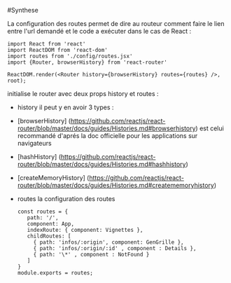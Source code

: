 #Synthese

La configuration des routes permet de dire au routeur comment faire le lien entre l'url demandé et le code a exécuter
dans le cas de React :

    import React from 'react'
    import ReactDOM from 'react-dom'
    import routes from './config/routes.jsx'
    import {Router, browserHistory} from 'react-router'

    ReactDOM.render(<Router history={browserHistory} routes={routes} />,
    root);

initialise le router avec deux props history et routes :
 * history il peut y en avoir 3 types :
  * [browserHistory] (https://github.com/reactjs/react-router/blob/master/docs/guides/Histories.md#browserhistory) est celui recommandé d'aprés la doc officielle pour les applications sur navigateurs
  * [hashHistory] (https://github.com/reactjs/react-router/blob/master/docs/guides/Histories.md#hashhistory)
  * [createMemoryHistory] (https://github.com/reactjs/react-router/blob/master/docs/guides/Histories.md#creatememoryhistory)

* routes la configuration des routes

      const routes = {
         path: '/',
         component: App,
         indexRoute: { component: Vignettes },
         childRoutes: [
           { path: 'infos/:origin', component: GenGrille },
           { path: 'infos/:origin/:id' , component : Details },
           { path: '\*' , component : NotFound }
         ]
      }
      module.exports = routes;
